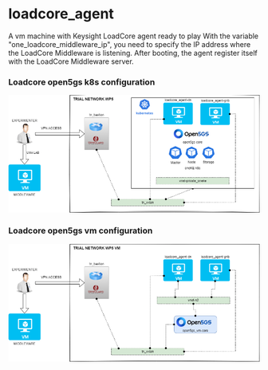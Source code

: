 # loadcore_agent

A vm machine with Keysight LoadCore agent ready to play
With the variable "one_loadcore_middleware_ip", you need to specify the IP address where the LoadCore Middleware is listening.
After booting, the agent register itself with the LoadCore Middleware server.

### Loadcore open5gs k8s configuration

![loadcore_open5gs_k8s](https://github.com/6G-SANDBOX/6G-Library/blob/assets/images/loadcore_open5gs_k8s.png)

### Loadcore open5gs vm configuration

![loadcore_open5gs_vm](https://github.com/6G-SANDBOX/6G-Library/blob/assets/images/loadcore_open5gs_vm.png)
